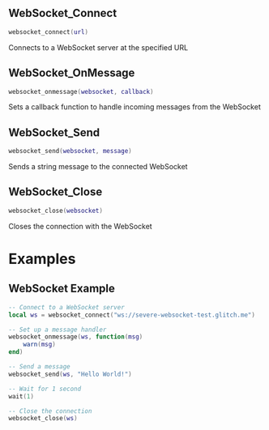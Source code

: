 ## WebSocket_Connect
```lua
websocket_connect(url)
```
Connects to a WebSocket server at the specified URL

## WebSocket_OnMessage
```lua
websocket_onmessage(websocket, callback)
```
Sets a callback function to handle incoming messages from the WebSocket 

## WebSocket_Send
```lua
websocket_send(websocket, message)
```
Sends a string message to the connected WebSocket

## WebSocket_Close
```lua
websocket_close(websocket)
```
Closes the connection with the WebSocket

# Examples

## WebSocket Example
```lua
-- Connect to a WebSocket server
local ws = websocket_connect("ws://severe-websocket-test.glitch.me")

-- Set up a message handler
websocket_onmessage(ws, function(msg)
    warn(msg)
end)

-- Send a message
websocket_send(ws, "Hello World!")

-- Wait for 1 second
wait(1)

-- Close the connection
websocket_close(ws)
``` 